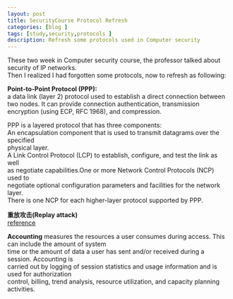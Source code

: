 ```yaml
---
layout: post
title: SecurityCourse Protocol Refresh
categories: [blog ]
tags: [study,security,protocols ]
description: Refresh some protocols used in Computer security
---  
```


These two week in Computer security course, the professor talked about security of IP networks.  
Then I realized I had forgotten some protocols, now to refresh as following:

**Point-to-Point Protocol (PPP):**  
a data link (layer 2) protocol used to establish a direct connection between 
two nodes. It can provide connection authentication, transmission encryption
(using ECP, RFC 1968), and compression.

PPP is a layered protocol that has three components:   
An encapsulation component that is used to transmit datagrams over the specified   
physical layer.  
A Link Control Protocol (LCP) to establish, configure, and test the link as well  
as negotiate capabilities.One or more Network Control Protocols (NCP) used to   
negotiate optional configuration parameters and facilities for the network layer.  
There is one NCP for each higher-layer protocol supported by PPP.  

**重放攻击(Replay attack)**  
[reference](https://cnodejs.org/topic/557c354d16839d2d539362b6 "reference")

**Accounting**
measures the resources a user consumes during access. This can include the amount of system  
time or the amount of data a user has sent and/or received during a session. Accounting is  
carried out by logging of session statistics and usage information and is used for authorization  
control, billing, trend analysis, resource utilization, and capacity planning activities.
